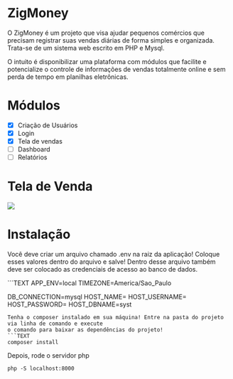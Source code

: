 # ZigMoney

<p>
O ZigMoney é um projeto que visa ajudar pequenos comércios que precisam registrar suas vendas diárias de forma simples e organizada. Trata-se de um sistema web escrito em PHP e Mysql. 
</p>

<p>
O intuito é disponibilizar uma plataforma com módulos que facilite e potencialize o controle de informações de vendas totalmente online e sem perda de tempo em planilhas eletrônicas. 
</p>

# Módulos
- [x] Criação de Usuários
- [x] Login
- [x] Tela de vendas
- [ ] Dashboard
- [ ] Relatórios

# Tela de Venda
<img src="https://raw.githubusercontent.com/valdiney/zig/master/prints/tela_de_venda.png"/>

# Instalação 
<p>
  Você deve criar um arquivo chamado .env na raiz da aplicação! Coloque esses valores dentro do arquivo e salve!
  Dentro desse arquivo também deve ser colocado as credenciais de acesso ao banco de dados.
</p>
```TEXT
  APP_ENV=local
  TIMEZONE=America/Sao_Paulo

  DB_CONNECTION=mysql
  HOST_NAME=
  HOST_USERNAME=
  HOST_PASSWORD=
  HOST_DBNAME=syst
```
Tenha o composer instalado em sua máquina! Entre na pasta do projeto via linha de comando e execute
o comando para baixar as dependências do projeto!
```TEXT
composer install
```
Depois, rode o servidor php
```TEXT
php -S localhost:8000
```
